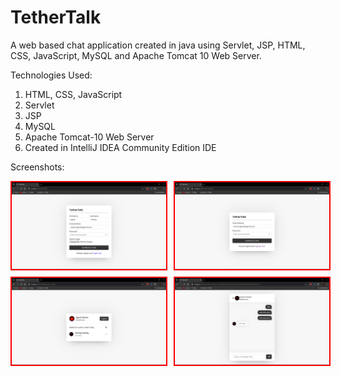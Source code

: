 # TetherTalk

A web based chat application created in java using Servlet, JSP, HTML, CSS, JavaScript, MySQL and Apache Tomcat 10 Web Server.<br> 

Technologies Used:
  1. HTML, CSS, JavaScript
  2. Servlet
  3. JSP
  4. MySQL
  5. Apache Tomcat-10 Web Server
  6. Created in IntelliJ IDEA Community Edition IDE

Screenshots:

<div style="display: flex;flex-direction: column; grid-gap: 10px;">
    <div style="display: flex; grid-gap: 10px;">
        <img src="src/main/webapp/images/IMG1.png" alt="screenshots" width="49%" style="border: 2px solid red"/>
        <img src="src/main/webapp/images/IMG2.png" alt="screenshots" width="49%" style="border: 2px solid red"/>
    </div>
    <div style="display: flex; grid-gap: 10px;">
        <img src="src/main/webapp/images/IMG3.png" alt="screenshots" width="49%" style="border: 2px solid red"/>
        <img src="src/main/webapp/images/IMG4.png" alt="screenshots" width="49%" style="border: 2px solid red"/>
    </div>
</div>
<br>



